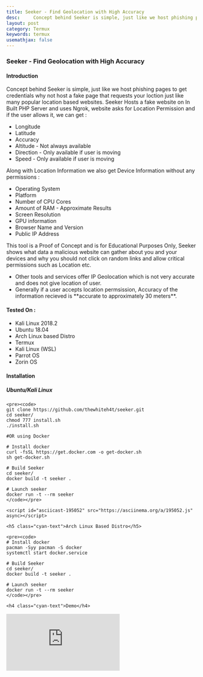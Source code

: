 ```yaml
---
title: Seeker - Find Geolocation with High Accuracy
desc:     Concept behind Seeker is simple, just like we host phishing pages to get credentials why not host a fake page that requests your loction just like many popular location based websites
layout: post
category: Termux
keywords: termux
usemathjax: false
---
```

<h3 class="cyan-text">Seeker - Find Geolocation with High Accuracy</h3>

<h4 class="cyan-text">Introduction</h4>

<div class="content white-text">
  <p>
    Concept behind Seeker is simple, just like we host phishing pages to  get credentials why not host a fake page that requests your loction just  like many popular location based websites.
    Seeker Hosts a fake website on In Built PHP Server and uses Ngrok, website asks for Location Permission and if the user allows it, we can get :
  </p>

  <ul class="browser-default">
    <li>Longitude</li>
    <li>Latitude</li>
    <li>Accuracy</li>
    <li>Altitude - Not always available</li>
    <li>Direction - Only available if user is moving</li>
    <li>Speed - Only available if user is moving</li>
  </ul>

  <p>Along with Location Information we also get Device Information without any permissions :</p>

  <ul class="browser-default">
    <li>Operating System</li>
    <li>Platform</li>
    <li>Number of CPU Cores</li>
    <li>Amount of RAM - Approximate Results</li>
    <li>Screen Resolution</li>
    <li>GPU information</li>
    <li>Browser Name and Version</li>
    <li>Public IP Address</li>
  </ul>

  <p>This tool is a Proof of Concept and is for Educational Purposes  Only, Seeker shows what data a malicious website can gather about you  and your devices and why you should not click on random links and allow  critical permissions such as Location etc.</p>

  <ul class="browser-default">
    <li>Other tools and services offer IP Geolocation which is not very accurate and does not give location of user.</li>
    <li>Generally if a user accepts location permsission, Accuracy of the information recieved is **accurate to approximately 30 meters**.</li>
  </ul>

  <h4 class="cyan-text">Tested On :</h4>

  <ul class="browser-default">
    <li>Kali Linux 2018.2</li>
    <li>Ubuntu 18.04</li>
    <li>Arch Linux based Distro</li>
    <li>Termux</li>
    <li>Kali Linux (WSL)</li>
    <li>Parrot OS</li>
    <li>Zorin OS</li>
  </ul>

  <h4 class="cyan-text">Installation</h4>

  <h5 class="cyan-text">Ubuntu/Kali Linux</h5>

    <pre><code>
    git clone https://github.com/thewhiteh4t/seeker.git
    cd seeker/
    chmod 777 install.sh
    ./install.sh

    #OR using Docker

    # Install docker
    curl -fsSL https://get.docker.com -o get-docker.sh
    sh get-docker.sh

    # Build Seeker
    cd seeker/
    docker build -t seeker .

    # Launch seeker
    docker run -t --rm seeker
    </code></pre>

    <script id="asciicast-195052" src="https://asciinema.org/a/195052.js" async></script>

    <h5 class="cyan-text">Arch Linux Based Distro</h5>

    <pre><code>
    # Install docker
    pacman -Syy pacman -S docker
    systemctl start docker.service

    # Build Seeker
    cd seeker/
    docker build -t seeker .

    # Launch seeker
    docker run -t --rm seeker
    </code></pre>

    <h4 class="cyan-text">Demo</h4>

</div>

  <div class="video-container">
    <iframe src="https://www.youtube.com/embed/ggUGPq4cjSM" frameborder="0" allow="accelerometer; autoplay; encrypted-media; gyroscope; picture-in-picture" allowfullscreen></iframe>
  </div>
